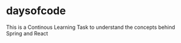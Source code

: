 # daysofcode

This is a Continous Learning Task to understand the concepts behind Spring and React 
